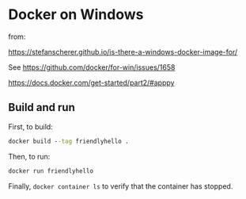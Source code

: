 # Docker on Windows

 from:

https://stefanscherer.github.io/is-there-a-windows-docker-image-for/


See https://github.com/docker/for-win/issues/1658

https://docs.docker.com/get-started/part2/#apppy

## Build and run

First, to build:

```cmd
docker build --tag friendlyhello .
```

Then, to run:

```cmd
docker run friendlyhello
```

Finally, `docker container ls` to verify that the container has stopped.

